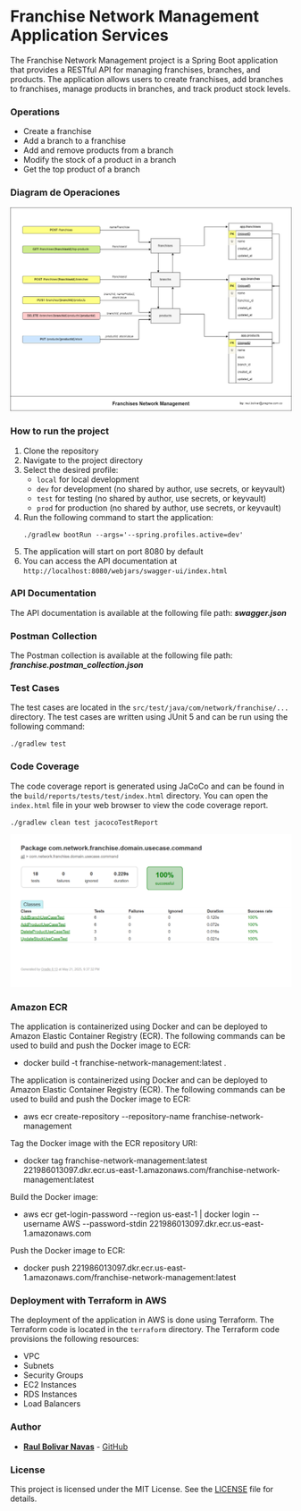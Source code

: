 # Franchise Network Management Application Services

The Franchise Network Management project is a Spring Boot application that provides a RESTful API for managing franchises, branches, and products. The application allows users to create franchises, add branches to franchises, manage products in branches, and track product stock levels.

### Operations

- Create a franchise
- Add a branch to a franchise
- Add and remove products from a branch
- Modify the stock of a product in a branch
- Get the top product of a branch

### Diagram de Operaciones

![franchises-network.drawio.png](franchises-network.drawio.png)

### How to run the project

1. Clone the repository
2. Navigate to the project directory
3. Select the desired profile:
   - `local` for local development
   - `dev` for development (no shared by author, use secrets, or keyvault)
   - `test` for testing (no shared by author, use secrets, or keyvault)
   - `prod` for production (no shared by author, use secrets, or keyvault)
4. Run the following command to start the application:
   ```
   ./gradlew bootRun --args='--spring.profiles.active=dev'
   ```
5. The application will start on port 8080 by default
6. You can access the API documentation at `http://localhost:8080/webjars/swagger-ui/index.html`


### API Documentation

The API documentation is available at the following file path: ***swagger.json***

### Postman Collection

The Postman collection is available at the following file path: ***franchise.postman_collection.json***

### Test Cases

The test cases are located in the `src/test/java/com/network/franchise/...` directory. The test cases are written using JUnit 5 and can be run using the following command:
```
./gradlew test
```

### Code Coverage

The code coverage report is generated using JaCoCo and can be found in the `build/reports/tests/test/index.html` directory. You can open the `index.html` file in your web browser to view the code coverage report.
```
./gradlew clean test jacocoTestReport
```
![jococo-report.png](jococo-report.png)

### Amazon ECR

The application is containerized using Docker and can be deployed to Amazon Elastic Container Registry (ECR). The following commands can be used to build and push the Docker image to ECR:
- docker build -t franchise-network-management:latest .

The application is containerized using Docker and can be deployed to Amazon Elastic Container Registry (ECR). The following commands can be used to build and push the Docker image to ECR:
- aws ecr create-repository --repository-name franchise-network-management

Tag the Docker image with the ECR repository URI:
- docker tag franchise-network-management:latest 221986013097.dkr.ecr.us-east-1.amazonaws.com/franchise-network-management:latest

Build the Docker image:
- aws ecr get-login-password --region us-east-1 | docker login --username AWS --password-stdin 221986013097.dkr.ecr.us-east-1.amazonaws.com

Push the Docker image to ECR:
- docker push 221986013097.dkr.ecr.us-east-1.amazonaws.com/franchise-network-management:latest

### Deployment with Terraform in AWS

The deployment of the application in AWS is done using Terraform. The Terraform code is located in the `terraform` directory. The Terraform code provisions the following resources:

- VPC
- Subnets
- Security Groups
- EC2 Instances
- RDS Instances
- Load Balancers

### Author

- **[Raul Bolivar Navas](https://www.linkedin.com/in/rasysbox)** - [GitHub](https://github.com/raulrobinson/franchise-network-management)

### License

This project is licensed under the MIT License. See the [LICENSE](LICENSE) file for details.
